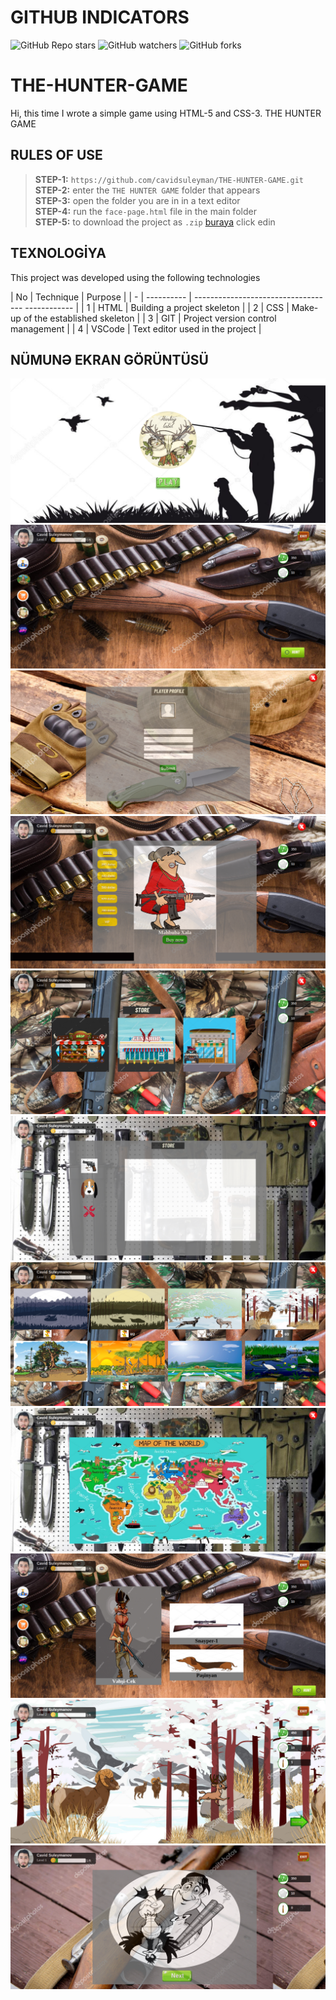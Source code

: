 # GITHUB INDICATORS

![GitHub Repo stars](https://img.shields.io/github/stars/cavidsuleyman/SADE-HOM-PAGE?style=for-the-badge)
![GitHub watchers](https://img.shields.io/github/watchers/cavidsuleyman/SADE-HOM-PAGE?style=for-the-badge)
![GitHub forks](https://img.shields.io/github/forks/cavidsuleyman/SADE-HOM-PAGE?style=for-the-badge)

# THE-HUNTER-GAME

Hi, this time I wrote a simple game using HTML-5 and CSS-3. THE HUNTER GAME
## RULES OF USE


> **STEP-1:** `https://github.com/cavidsuleyman/THE-HUNTER-GAME.git` <br/>
> **STEP-2:**  enter the `THE HUNTER GAME` folder that appears <br/>
> **STEP-3:**  open the folder you are in in a text editor <br/>
> **STEP-4:**  run the `face-page.html` file in the main folder <br/>
> **STEP-5:**  to download the project as `.zip`  [buraya](https://github.com/cavidsuleyman/THE-HUNTER-GAME/archive/refs/heads/master.zip) click edin <br/>


## TEXNOLOGİYA

This project was developed using the following technologies

| No | Technique | Purpose |
| - | ---------- | ----------------------------------- ------------ |
| 1 | HTML | Building a project skeleton |
| 2 | CSS | Make-up of the established skeleton |
| 3 | GIT | Project version control management |
| 4 | VSCode | Text editor used in the project |


## NÜMUNƏ EKRAN GÖRÜNTÜSÜ

![There was a screenshot here](./screen/screen-1.png)
![There was a screenshot here](./screen/screen-2.png)
![There was a screenshot here](./screen/screen-3.png)
![There was a screenshot here](./screen/screen-4.png)
![There was a screenshot here](./screen/screen-5.png)
![There was a screenshot here](./screen/screen-6.png)
![There was a screenshot here](./screen/screen-7.png)
![There was a screenshot here](./screen/screen-8.png)
![There was a screenshot here](./screen/screen-9.png)
![There was a screenshot here](./screen/screen-10.png)
![There was a screenshot here](./screen/screen-11.png)




